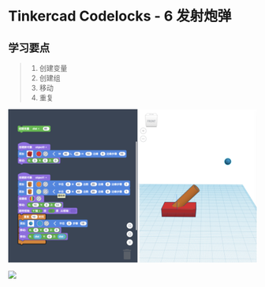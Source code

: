 # Tinkercad Codelocks - 6 发射炮弹

## 学习要点
 
> 1. 创建变量 
> 2. 创建组  
> 3. 移动  
> 4. 重复  

![](images/A06A-1.png)

![](images/A06A-gif.gif)
